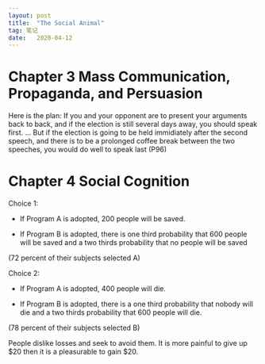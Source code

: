```yaml
---
layout:	post
title:	"The Social Animal"
tag: 笔记
date:	2020-04-12
---
```


# Chapter 3 Mass Communication, Propaganda, and Persuasion

Here is the plan: If you and your opponent are to present your arguments back to back, and if the election is still several days away, you should speak first. ... But if the election is going to be held immidiately after the second speech, and there is to be a prolonged coffee break between the two speeches, you would do well to speak last (P96)

# Chapter 4 Social Cognition

Choice 1:

* If Program A is adopted, 200 people will be saved.

* If Program B is adopted, there is one third probability that 600 people will be saved and a two thirds probability that no people will be saved

(72 percent of their subjects selected A)

Choice 2:

* If Program A is adopted, 400 people will die.

* If Program B is adopted, there is a one third probability that nobody will die and a two thirds probability that 600 people will die.

(78 percent of their subjects selected B)

People dislike losses and seek to avoid them. It is more painful to give up $20 then it is a pleasurable to gain $20.
